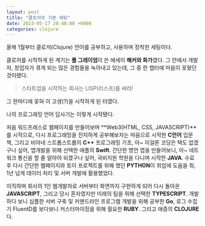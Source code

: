 ```yaml
---
layout: post
title: "클로저의 기본 세팅"
date: 2023-05-17 20:48:00 +0900
categories: clojure
---
```


올해 1월부터 클로저(Clojure) 언어를 공부하고, 사용하며 정착한 세팅이다.

클로저를 시작하게 된 계기는 **폴 그레이엄**이 쓴 에세이 **해커와 화가**였다. 그 안에서 개발자, 창업자가 겪게 되는 많은 경험들을 녹아내고 있는데, 그 중 한 챕터에 마음이 꽂혔던 것이랬다.

> 스타트업을 시작하는 회사는 LISP(리스프)를 써라!

그 한마디에 꽂혀 이 고생(?)을 시작하게 된 터였다.

나의 프로그래밍 언어 답사기는 이렇게 시작됐다.

처음 워드프레스로 웹페이지를 만들어보며 **Web3(HTML, CSS, JAVASCRIPT)**를 시작으로, 다시 프로그래밍을 진지하게 공부해보자는 마음으로 시작한 **C언어** 입문책, 그리고 비야네 스트롭스트롭의 **C++** 프로그래밍 기초, 아~ 이걸론 코딩은 택도 없겠구나 싶어, 앱개발을 위해 선택한 애플의 **Swift**. 간단한 명언 앱을 만들어보니, 아~ 네트워크 통신을 할 줄 알아야 되겠구나 싶어, 국비지원 학원을 다니며 시작한 **JAVA**. 수료 후 다시 간단한 웹페이지와 토이 프로젝트를 위해 했던 **PYTHON**이 취업에 도움을 줘, 1년 넘게 데이터 처리 및 서버 개발에 활용했었다.

이직하며 회사의 1인 웹개발자로 서버부터 화면까지 구현하게 되어 다시 돌아온 **JAVASCRIPT**, 그리고 당시 혼자였지만 미래의 팀을 위해 선택한 **TYPESCRIPT**. 개발하다 보니 심플한 서버 구축 및 커맨드라인 프로그램 개발을 위해 공부한 **Go**, 로그 수집기 FluentD를 보다보니 커스터마이징을 위해 필요한 **RUBY**. 그리고 애증의 **CLOJURE**다.
